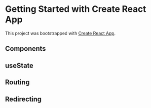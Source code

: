 # Getting Started with Create React App

This project was bootstrapped with [Create React App](https://github.com/facebook/create-react-app).

## Components 
## useState
## Routing
## Redirecting


